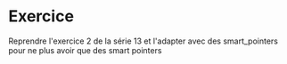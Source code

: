 # Exercice

Reprendre l'exercice 2 de la série 13 et l'adapter avec des smart_pointers pour ne plus avoir que des smart pointers
